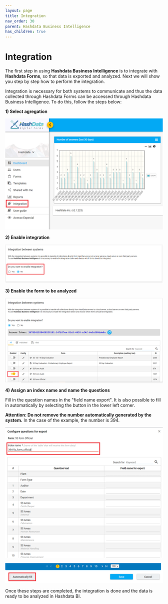 ```yaml
---
layout: page
title: Integration
nav_order: 30
parent: Hashdata Business Intelligence
has_children: true
---
```

# Integration

The first step in using **Hashdata Business Intelligence** is to 
integrate with **Hashdata Forms**, so that data is 
exported and analyzed. Next we will show you step by step 
how to perform the integration.

Integration is necessary for both systems to communicate 
and thus the data collected through Hashdata Forms can 
be accessed through Hashdata Business Intelligence. To 
do this, follow the steps below:

**1) Select agregation**

![int1](/bi/assets/images/int1.png)

**2) Enable integration**

![int2](/bi/assets/images/int2.png)

**3) Enable the form to be analyzed**

![int3](/bi/assets/images/int3.png)

**4) Assign an index name and name the questions**

Fill in the question names in the "field name export". It 
is also possible to fill in automatically by selecting 
the button in the lower left corner.

**Attention: Do not remove the number automatically 
generated by the system.** In the case of the example, 
the number is 394.

![int4](/bi/assets/images/int4.png)


![int5](/bi/assets/images/int5.png)

Once these steps are completed, the integration is done 
and the data is ready to be analyzed in Hashdata BI.



